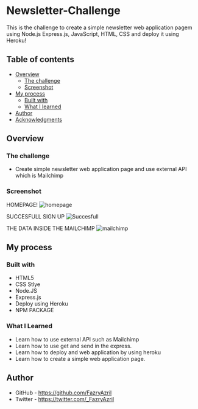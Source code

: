# Newsletter-Challenge

This is the challenge to create a simple newsletter web application pagem using Node.js Express.js, JavaScript, HTML, CSS and deploy it using Heroku!

## Table of contents

- [Overview](#overview)
  - [The challenge](#the-challenge)
  - [Screenshot](#screenshot)
- [My process](#my-process)
  - [Built with](#built-with)
  - [What I learned](#what-i-learned)
- [Author](#author)
- [Acknowledgments](#acknowledgments)

## Overview

### The challenge

- Create simple newsletter web application page and use external API which is Mailchimp

### Screenshot

HOMEPAGE!
![homepage](https://user-images.githubusercontent.com/105218118/183586855-f9dbc1f3-ce0e-4f38-8907-61d2786e10bf.PNG)

SUCCESFULL SIGN UP
![Succesfull](https://user-images.githubusercontent.com/105218118/183586885-84380fbe-8c2b-4c4d-9377-016026bae064.PNG)

THE DATA INSIDE THE MAILCHIMP
![mailchimp](https://user-images.githubusercontent.com/105218118/183586914-037aafd6-380c-4c0c-bb21-8d130c216e0a.PNG)

## My process

### Built with

- HTML5
- CSS Stlye
- Node.JS
- Express.js
- Deploy using Heroku
- NPM PACKAGE



### What I Learned

- Learn how to use external API such as Mailchimp 
- Learn how to use get and send in the express.
- Learn how to deploy and web application by using heroku
- Learn how to create a simple web application page.

## Author

- GitHub - https://github.com/FazryAzril
- Twitter - https://twitter.com/_FazryAzril
